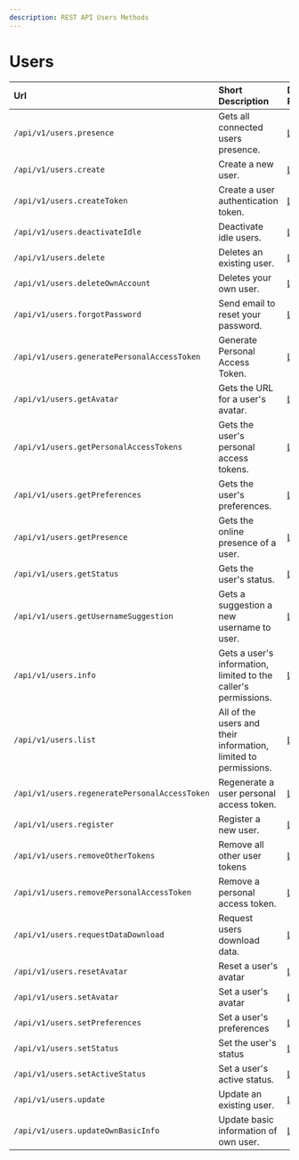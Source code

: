 ```yaml
---
description: REST API Users Methods
---
```


# Users

| Url | Short Description | Details Page |
| :--- | :--- | :--- |
| `/api/v1/users.presence` | Gets all connected users presence. | [Link](presence.md) |
| `/api/v1/users.create` | Create a new user. | [Link](create.md) |
| `/api/v1/users.createToken` | Create a user authentication token. | [Link](createtoken.md) |
| `/api/v1/users.deactivateIdle` | Deactivate idle users. | [Link](deactivateidle.md) |
| `/api/v1/users.delete` | Deletes an existing user. | [Link](delete.md) |
| `/api/v1/users.deleteOwnAccount` | Deletes your own user. | [Link](deleteownaccount.md) |
| `/api/v1/users.forgotPassword` | Send email to reset your password. | [Link](forgotpassword.md) |
| `/api/v1/users.generatePersonalAccessToken` | Generate Personal Access Token. | [Link](generatepersonalaccesstoken.md) |
| `/api/v1/users.getAvatar` | Gets the URL for a user's avatar. | [Link](getavatar.md) |
| `/api/v1/users.getPersonalAccessTokens` | Gets the user's personal access tokens. | [Link](getpersonalaccesstokens.md) |
| `/api/v1/users.getPreferences` | Gets the user's preferences. | [Link](get-preferences.md) |
| `/api/v1/users.getPresence` | Gets the online presence of a user. | [Link](getpresence.md) |
| `/api/v1/users.getStatus` | Gets the user's status. | [Link](getstatus.md) |
| `/api/v1/users.getUsernameSuggestion` | Gets a suggestion a new username to user. | [Link](getusernamesuggestion.md) |
| `/api/v1/users.info` | Gets a user's information, limited to the caller's permissions. | [Link](info.md) |
| `/api/v1/users.list` | All of the users and their information, limited to permissions. | [Link](list.md) |
| `/api/v1/users.regeneratePersonalAccessToken` | Regenerate a user personal access token. | [Link](regeneratepersonalaccesstoken.md) |
| `/api/v1/users.register` | Register a new user. | [Link](register.md) |
| `/api/v1/users.removeOtherTokens` | Remove all other user tokens | [Link](removeothertokens.md) |
| `/api/v1/users.removePersonalAccessToken` | Remove a personal access token. | [Link](removepersonalaccesstoken.md) |
| `/api/v1/users.requestDataDownload` | Request users download data. | [Link](requestdatadownload.md) |
| `/api/v1/users.resetAvatar` | Reset a user's avatar | [Link](resetavatar.md) |
| `/api/v1/users.setAvatar` | Set a user's avatar | [Link](setavatar.md) |
| `/api/v1/users.setPreferences` | Set a user's preferences | [Link](set-preferences.md) |
| `/api/v1/users.setStatus` | Set the user's status | [Link](setstatus.md) |
| `/api/v1/users.setActiveStatus` | Set a user's active status. | [Link](setactivestatus.md) |
| `/api/v1/users.update` | Update an existing user. | [Link](update.md) |
| `/api/v1/users.updateOwnBasicInfo` | Update basic information of own user. | [Link](updateownbasicinfo.md) |

